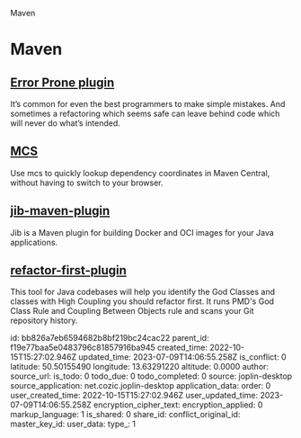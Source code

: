 Maven

# Maven

## [Error Prone plugin](https://errorprone.info/)
It’s common for even the best programmers to make simple mistakes. And sometimes a refactoring which seems safe can leave behind code which will never do what’s intended.

## [**MCS**](https://github.com/mthmulders/mcs)
Use mcs to quickly lookup dependency coordinates in Maven Central, without having to switch to your browser.

## [**jib-maven-plugin**](https://github.com/GoogleContainerTools/jib/tree/master/jib-maven-plugin)
Jib is a Maven plugin for building Docker and OCI images for your Java applications.

## [refactor-first-plugin](https://github.com/jimbethancourt/RefactorFirst)
This tool for Java codebases will help you identify the God Classes and classes with High Coupling you should refactor first. It runs PMD's God Class Rule and Coupling Between Objects rule and scans your Git repository history.

id: bb826a7eb6594682b8bf219bc24cac22
parent_id: f19e77baa5e0483796c81857916ba945
created_time: 2022-10-15T15:27:02.946Z
updated_time: 2023-07-09T14:06:55.258Z
is_conflict: 0
latitude: 50.50155490
longitude: 13.63291220
altitude: 0.0000
author: 
source_url: 
is_todo: 0
todo_due: 0
todo_completed: 0
source: joplin-desktop
source_application: net.cozic.joplin-desktop
application_data: 
order: 0
user_created_time: 2022-10-15T15:27:02.946Z
user_updated_time: 2023-07-09T14:06:55.258Z
encryption_cipher_text: 
encryption_applied: 0
markup_language: 1
is_shared: 0
share_id: 
conflict_original_id: 
master_key_id: 
user_data: 
type_: 1